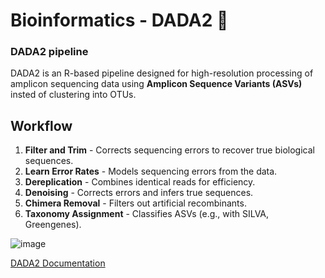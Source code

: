 # Bioinformatics - DADA2 🐠

### DADA2 pipeline

DADA2 is an R-based pipeline designed for high-resolution processing of amplicon sequencing data using **Amplicon Sequence Variants (ASVs)** insted of clustering into OTUs. 

## Workflow
1. **Filter and Trim** - Corrects sequencing errors to recover true biological sequences.
2. **Learn Error Rates** - Models sequencing errors from the data.
3. **Dereplication** - Combines identical reads for efficiency.
4. **Denoising** - Corrects errors and infers true sequences.
5. **Chimera Removal** - Filters out artificial recombinants.
6. **Taxonomy Assignment** - Classifies ASVs (e.g., with SILVA, Greengenes).

![image](https://github.com/user-attachments/assets/fcaa891c-dc5e-4977-b82c-25c49b19cdf4)

[DADA2 Documentation](https://benjjneb.github.io/dada2/tutorial.html)

